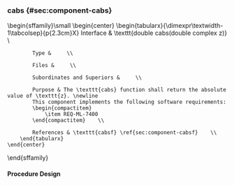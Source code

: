 ### cabs  {#sec:component-cabs}

\begin{sffamily}\small
	\begin{center}
		\begin{tabularx}{\dimexpr\textwidth-1\tabcolsep}{p{2.3cm}X}
			Interface       & \texttt{double cabs(double complex z)} \\ 
			
			Type &     \\ 
			
			Files &     \\ 
			
			Subordinates and Superiors &     \\ 
			
			Purpose & The \texttt{cabs} function shall return the absolute value of \texttt{z}. \newline
			This component implements the following software requirements:
			\begin{compactitem}
				\item REQ-ML-7400
			\end{compactitem}    \\ 
			
			References & \texttt{cabsf} \ref{sec:component-cabsf}    \\ 
		\end{tabularx}
	\end{center}
\end{sffamily}

#### Procedure Design
